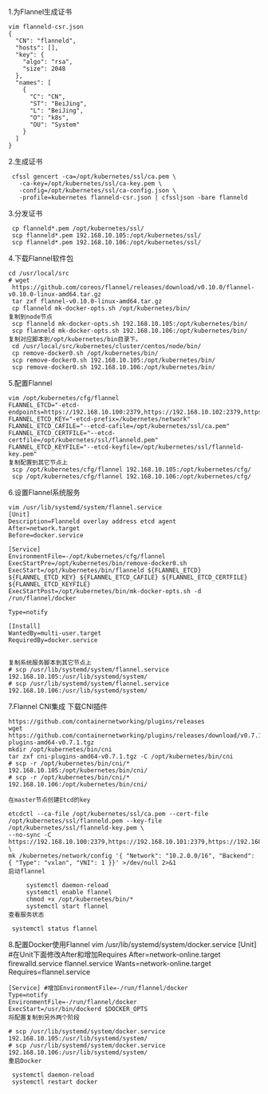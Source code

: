 1.为Flannel生成证书

    vim flanneld-csr.json
    {
      "CN": "flanneld",
      "hosts": [],
      "key": {
        "algo": "rsa",
        "size": 2048
      },
      "names": [
        {
          "C": "CN",
          "ST": "BeiJing",
          "L": "BeiJing",
          "O": "k8s",
          "OU": "System"
        }
      ]
    }
2.生成证书

     cfssl gencert -ca=/opt/kubernetes/ssl/ca.pem \
       -ca-key=/opt/kubernetes/ssl/ca-key.pem \
       -config=/opt/kubernetes/ssl/ca-config.json \
       -profile=kubernetes flanneld-csr.json | cfssljson -bare flanneld
3.分发证书

     cp flanneld*.pem /opt/kubernetes/ssl/
     scp flanneld*.pem 192.168.10.105:/opt/kubernetes/ssl/
     scp flanneld*.pem 192.168.10.106:/opt/kubernetes/ssl/
4.下载Flannel软件包

    cd /usr/local/src
    # wget
     https://github.com/coreos/flannel/releases/download/v0.10.0/flannel-v0.10.0-linux-amd64.tar.gz
     tar zxf flannel-v0.10.0-linux-amd64.tar.gz
     cp flanneld mk-docker-opts.sh /opt/kubernetes/bin/
    复制到node节点
     scp flanneld mk-docker-opts.sh 192.168.10.105:/opt/kubernetes/bin/
     scp flanneld mk-docker-opts.sh 192.168.10.106:/opt/kubernetes/bin/
    复制对应脚本到/opt/kubernetes/bin目录下。
     cd /usr/local/src/kubernetes/cluster/centos/node/bin/
     cp remove-docker0.sh /opt/kubernetes/bin/
     scp remove-docker0.sh 192.168.10.105:/opt/kubernetes/bin/
     scp remove-docker0.sh 192.168.10.106:/opt/kubernetes/bin/
5.配置Flannel

    vim /opt/kubernetes/cfg/flannel
    FLANNEL_ETCD="-etcd-endpoints=https://192.168.10.100:2379,https://192.168.10.102:2379,https://192.168.10.102:2379"
    FLANNEL_ETCD_KEY="-etcd-prefix=/kubernetes/network"
    FLANNEL_ETCD_CAFILE="--etcd-cafile=/opt/kubernetes/ssl/ca.pem"
    FLANNEL_ETCD_CERTFILE="--etcd-certfile=/opt/kubernetes/ssl/flanneld.pem"
    FLANNEL_ETCD_KEYFILE="--etcd-keyfile=/opt/kubernetes/ssl/flanneld-key.pem"
    复制配置到其它节点上
     scp /opt/kubernetes/cfg/flannel 192.168.10.105:/opt/kubernetes/cfg/
     scp /opt/kubernetes/cfg/flannel 192.168.10.106:/opt/kubernetes/cfg/
6.设置Flannel系统服务

    vim /usr/lib/systemd/system/flannel.service
    [Unit]
    Description=Flanneld overlay address etcd agent
    After=network.target
    Before=docker.service

    [Service]
    EnvironmentFile=-/opt/kubernetes/cfg/flannel
    ExecStartPre=/opt/kubernetes/bin/remove-docker0.sh
    ExecStart=/opt/kubernetes/bin/flanneld ${FLANNEL_ETCD} ${FLANNEL_ETCD_KEY} ${FLANNEL_ETCD_CAFILE} ${FLANNEL_ETCD_CERTFILE} ${FLANNEL_ETCD_KEYFILE}
    ExecStartPost=/opt/kubernetes/bin/mk-docker-opts.sh -d /run/flannel/docker

    Type=notify

    [Install]
    WantedBy=multi-user.target
    RequiredBy=docker.service


    复制系统服务脚本到其它节点上
    # scp /usr/lib/systemd/system/flannel.service 192.168.10.105:/usr/lib/systemd/system/
    # scp /usr/lib/systemd/system/flannel.service 192.168.10.106:/usr/lib/systemd/system/
7.Flannel CNI集成
    下载CNI插件

    https://github.com/containernetworking/plugins/releases
    wget https://github.com/containernetworking/plugins/releases/download/v0.7.1/cni-plugins-amd64-v0.7.1.tgz
    mkdir /opt/kubernetes/bin/cni
    tar zxf cni-plugins-amd64-v0.7.1.tgz -C /opt/kubernetes/bin/cni
    # scp -r /opt/kubernetes/bin/cni/* 192.168.10.105:/opt/kubernetes/bin/cni/
    # scp -r /opt/kubernetes/bin/cni/* 192.168.10.106:/opt/kubernetes/bin/cni/

    在master节点创建Etcd的key

    etcdctl --ca-file /opt/kubernetes/ssl/ca.pem --cert-file /opt/kubernetes/ssl/flanneld.pem --key-file /opt/kubernetes/ssl/flanneld-key.pem \
    --no-sync -C https://192.168.10.100:2379,https://192.168.10.101:2379,https://192.168.10.102:2379 \
    mk /kubernetes/network/config '{ "Network": "10.2.0.0/16", "Backend": { "Type": "vxlan", "VNI": 1 }}' >/dev/null 2>&1
    启动flannel

         systemctl daemon-reload
         systemctl enable flannel
         chmod +x /opt/kubernetes/bin/*
         systemctl start flannel
    查看服务状态

     systemctl status flannel

8.配置Docker使用Flannel
    vim /usr/lib/systemd/system/docker.service
    [Unit] #在Unit下面修改After和增加Requires
    After=network-online.target firewalld.service flannel.service
    Wants=network-online.target
    Requires=flannel.service

    [Service] #增加EnvironmentFile=-/run/flannel/docker
    Type=notify
    EnvironmentFile=-/run/flannel/docker
    ExecStart=/usr/bin/dockerd $DOCKER_OPTS
    将配置复制到另外两个阶段

    # scp /usr/lib/systemd/system/docker.service 192.168.10.105:/usr/lib/systemd/system/
    # scp /usr/lib/systemd/system/docker.service 192.168.10.106:/usr/lib/systemd/system/
    重启Docker

     systemctl daemon-reload
     systemctl restart docker